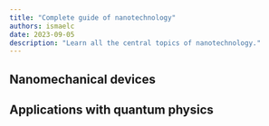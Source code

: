 ```yaml
---
title: "Complete guide of nanotechnology"
authors: ismaelc
date: 2023-09-05
description: "Learn all the central topics of nanotechnology."
---
```


## Nanomechanical devices

## Applications with quantum physics
